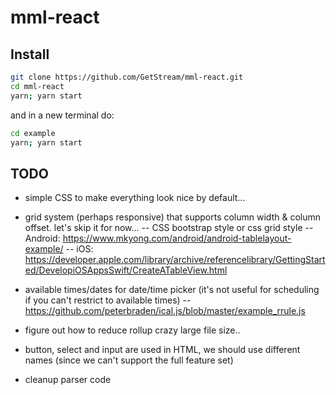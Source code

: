 # mml-react

## Install

```bash
git clone https://github.com/GetStream/mml-react.git
cd mml-react
yarn; yarn start
```

and in a new terminal do:

```bash
cd example
yarn; yarn start
```

## TODO

- simple CSS to make everything look nice by default...

- grid system (perhaps responsive) that supports column width & column offset. let's skip it for now...
  -- CSS bootstrap style or css grid style
  -- Android: https://www.mkyong.com/android/android-tablelayout-example/
  -- iOS: https://developer.apple.com/library/archive/referencelibrary/GettingStarted/DevelopiOSAppsSwift/CreateATableView.html

- available times/dates for date/time picker (it's not useful for scheduling if you can't restrict to available times)
  -- https://github.com/peterbraden/ical.js/blob/master/example_rrule.js

- figure out how to reduce rollup crazy large file size..
- button, select and input are used in HTML, we should use different names (since we can't support the full feature set)

- cleanup parser code

